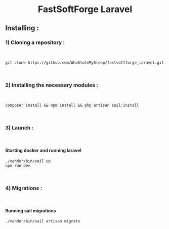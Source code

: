 <h1 align='center'>FastSoftForge Laravel</h1>

<h2>Installing :</h2>

<h3>1) Cloning a repository :</h3>

<br>

```
git clone https://github.com/WhoStoleMySleep/fastsoftforge_laravel.git
```

<br>


<h3>2) Installing the necessary modules :</h3>

<br>

```
composer install && npm install && php artisan sail:install
```

<br>

<h3>3) Launch :</h3>

<br>

<h4>Starting docker and running laravel</h4>

```
./vendor/bin/sail up
npm run dev
```

<br>


<h3>4) Migrations :</h3>

<br>
<h4>Running sail migrations</h4>

```
./vendor/bin/sail artisan migrate
```

<br>
